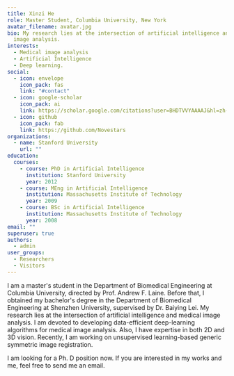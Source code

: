 ```yaml
---
title: Xinzi He
role: Master Student, Columbia University, New York
avatar_filename: avatar.jpg
bio: My research lies at the intersection of artificial intelligence and medical
  image analysis.
interests:
  - Medical image analysis
  - Artificial Intelligence
  - Deep learning.
social:
  - icon: envelope
    icon_pack: fas
    link: "#contact"
  - icon: google-scholar
    icon_pack: ai
    link: https://scholar.google.com/citations?user=BHDTVVYAAAAJ&hl=zh-CN
  - icon: github
    icon_pack: fab
    link: https://github.com/Novestars
organizations:
  - name: Stanford University
    url: ""
education:
  courses:
    - course: PhD in Artificial Intelligence
      institution: Stanford University
      year: 2012
    - course: MEng in Artificial Intelligence
      institution: Massachusetts Institute of Technology
      year: 2009
    - course: BSc in Artificial Intelligence
      institution: Massachusetts Institute of Technology
      year: 2008
email: ""
superuser: true
authors:
  - admin
user_groups:
  - Researchers
  - Visitors
---
```

I am a master's student in the Department of Biomedical Engineering at Columbia University, directed by Prof. Andrew F. Laine. Before that, I obtained my bachelor's degree in the Department of Biomedical Engineering at Shenzhen University,  supervised by Dr. Baiying Lei. My research lies at the intersection of artificial intelligence and medical image analysis. I am devoted to developing data-efficient deep-learning algorithms for medical image analysis. Also, I have expertise in both 2D and 3D vision. Recently, I am working on unsupervised learning-based generic symmetric image registration. 

I am looking for a Ph. D position now. If you are interested in my works and me, feel free to send me an email.